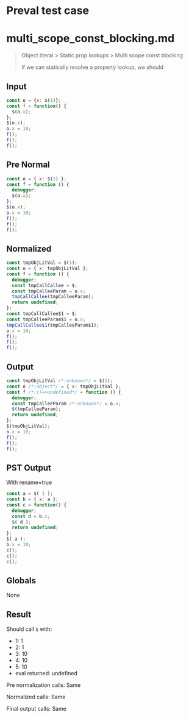 # Preval test case

# multi_scope_const_blocking.md

> Object literal > Static prop lookups > Multi scope const blocking
>
> If we can statically resolve a property lookup, we should

## Input

`````js filename=intro
const o = {x: $(1)};
const f = function() {
  $(o.x);
};
$(o.x);
o.x = 10;
f();
f();
f();
`````

## Pre Normal


`````js filename=intro
const o = { x: $(1) };
const f = function () {
  debugger;
  $(o.x);
};
$(o.x);
o.x = 10;
f();
f();
f();
`````

## Normalized


`````js filename=intro
const tmpObjLitVal = $(1);
const o = { x: tmpObjLitVal };
const f = function () {
  debugger;
  const tmpCallCallee = $;
  const tmpCalleeParam = o.x;
  tmpCallCallee(tmpCalleeParam);
  return undefined;
};
const tmpCallCallee$1 = $;
const tmpCalleeParam$1 = o.x;
tmpCallCallee$1(tmpCalleeParam$1);
o.x = 10;
f();
f();
f();
`````

## Output


`````js filename=intro
const tmpObjLitVal /*:unknown*/ = $(1);
const o /*:object*/ = { x: tmpObjLitVal };
const f /*:()=>undefined*/ = function () {
  debugger;
  const tmpCalleeParam /*:unknown*/ = o.x;
  $(tmpCalleeParam);
  return undefined;
};
$(tmpObjLitVal);
o.x = 10;
f();
f();
f();
`````

## PST Output

With rename=true

`````js filename=intro
const a = $( 1 );
const b = { x: a };
const c = function() {
  debugger;
  const d = b.x;
  $( d );
  return undefined;
};
$( a );
b.x = 10;
c();
c();
c();
`````

## Globals

None

## Result

Should call `$` with:
 - 1: 1
 - 2: 1
 - 3: 10
 - 4: 10
 - 5: 10
 - eval returned: undefined

Pre normalization calls: Same

Normalized calls: Same

Final output calls: Same
